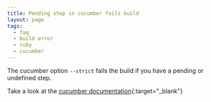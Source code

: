 ```yaml
---
title: Pending step in cucumber fails build
layout: page
tags:
  - faq
  - build error
  - ruby
  - cucumber
---
```

The cucumber option ```--strict``` fails the build if you have a pending or undefined step.

Take a look at the [cucumber documentation](https://github.com/cucumber/cucumber/wiki/Step-Definitions){:target="_blank"}
